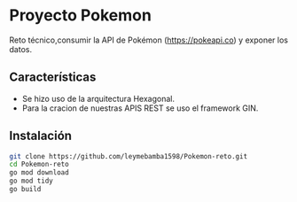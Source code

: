 # Proyecto Pokemon
Reto técnico,consumir la API de Pokémon (https://pokeapi.co) y exponer los
datos.

## Características
- Se hizo uso de la arquitectura Hexagonal.
- Para la cracion de nuestras APIS REST  se uso el framework GIN.

## Instalación

```bash
git clone https://github.com/leymebamba1598/Pokemon-reto.git
cd Pokemon-reto
go mod download
go mod tidy
go build
